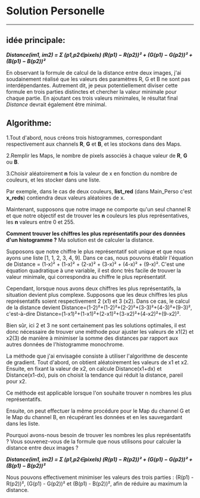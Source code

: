 # Solution Personelle

---
## idée principale:

***Distance(im1, im2) = Σ (p1,p2∈pixels) (R(p1) − R(p2))² + (G(p1) − G(p2))² + (B(p1) − B(p2))²***

En observant la formule de calcul de la distance entre deux images,
j'ai soudainement réalisé que les valeurs des paramètres R, G et B ne sont pas interdépendantes. 
Autrement dit, je peux potentiellement diviser cette formule en trois parties distinctes 
et chercher la valeur minimale pour chaque partie. 
En ajoutant ces trois valeurs minimales, 
le résultat final *Distance* devrait également être minimal.

## Algorithme:
1.Tout d'abord, nous créons trois histogrammes, 
correspondant respectivement aux channels **R**, **G** et **B**,
et les stockons dans des Maps.

2.Remplir les Maps, 
le nombre de pixels associés à chaque valeur de **R**, **G** ou **B**.

3.Choisir aléatoirement **n** fois la valeur de x 
en fonction du nombre de couleurs, et 
les stocker dans une liste.

Par exemple, dans le cas de deux couleurs, 
**list_red** (dans Main_Perso c'est **x_reds**) contiendra deux valeurs aléatoires de x.

Maintenant, supposons que notre image ne comporte qu'un seul channel R 
et que notre objectif est de trouver les **n** couleurs 
les plus représentatives, les **n** valeurs entre 0 et 255.

**Comment trouver les chiffres les plus représentatifs 
pour des données d'un histogramme ?** 
Ma solution est de calculer la distance.

Supposons que notre chiffre le plus représentatif soit unique et 
que nous ayons une liste [1, 1, 2, 3, 4, 9]. Dans ce cas, 
nous pouvons établir l'équation de Distance = (1-x)² + (1-x)² + 
(2-x)² + (3-x)² + (4-x)² + (9-x)². C'est une équation quadratique 
à une variable, il est donc très facile de trouver la valeur minimale, 
qui correspondra au chiffre le plus représentatif.

Cependant, lorsque nous avons deux chiffres les plus représentatifs, 
la situation devient plus complexe. Supposons que les deux chiffres 
les plus représentatifs soient respectivement 2 (x1) et 3 (x2). 
Dans ce cas, le calcul de la distance devient 
Distance=(1-2)²+(1-2)²+(2-2)²+(3-3)²+(4-3)²+(9-3)², 
c'est-à-dire Distance=(1-x1)²+(1-x1)²+(2-x1)²+(3-x2)²+(4-x2)²+(9-x2)².

Bien sûr, ici 2 et 3 ne sont certainement pas les solutions optimales, 
il est donc nécessaire de trouver une méthode pour ajuster les valeurs de 
x1(2) et x2(3) de manière à minimiser la somme des distances par rapport 
aux autres données de l'histogramme monochrome.

La méthode que j'ai envisagée consiste à utiliser l'algorithme de descente de gradient.
Tout d'abord, on obtient aléatoirement les valeurs de x1 et x2. 
Ensuite, en fixant la valeur de x2, on calcule Distance(x1+dx) et 
Distance(x1-dx), puis on choisit la tendance qui réduit la distance, 
pareil pour x2.

Ce méthode est applicable lorsque l'on souhaite trouver n nombres les plus représentatifs.

Ensuite, on peut effectuer la même procédure pour le Map du channel G et le Map du channel B, 
en récupérant les données et en les sauvegardant dans les liste.

Pourquoi avons-nous besoin de trouver les nombres les plus représentatifs ? 
Vous souvenez-vous de la formule que nous utilisons 
pour calculer la distance entre deux images ?

***Distance(im1, im2) = Σ (p1,p2∈pixels) (R(p1) − R(p2))² + (G(p1) − G(p2))² + (B(p1) − B(p2))²***

Nous pouvons effectivement minimiser les valeurs des trois parties : 
(R(p1) - R(p2))², (G(p1) - G(p2))² et (B(p1) - B(p2))², 
afin de réduire au maximum la distance.